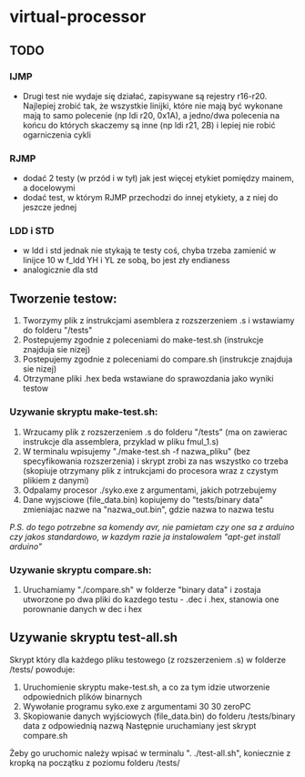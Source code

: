 # virtual-processor

## TODO
### IJMP
+ Drugi test nie wydaje się działać, zapisywane są rejestry r16-r20. Najlepiej zrobić tak, że wszystkie linijki, które nie mają być wykonane mają to samo polecenie (np ldi r20, 0x1A), a jedno/dwa polecenia na końcu do których skaczemy są inne (np ldi r21, 2B) i lepiej nie robić ogarniczenia cykli

### RJMP
+ dodać 2 testy (w przód i w tył) jak jest więcej etykiet pomiędzy mainem, a docelowymi
+ dodać test, w którym RJMP przechodzi do innej etykiety, a z niej do jeszcze jednej

### LDD i STD
+ w ldd i std jednak nie stykają te testy coś, chyba trzeba zamienić w linijce 10 w f_ldd YH i YL ze sobą, bo jest zły endianess
+ analogicznie dla std


## Tworzenie testow:
1. Tworzymy plik z instrukcjami asemblera z rozszerzeniem .s i wstawiamy do folderu "/tests"
2. Postepujemy zgodnie z poleceniami do make-test.sh (instrukcje znajduja sie nizej)
3. Postepujemy zgodnie z poleceniami do compare.sh (instrukcje znajduja sie nizej)
4. Otrzymane pliki .hex beda wstawiane do sprawozdania jako wyniki testow

### Uzywanie skryptu make-test.sh:
1. Wrzucamy plik z rozszerzeniem .s do folderu "/tests" (ma on zawierac instrukcje dla assemblera, przyklad w pliku fmul_1.s)
2. W terminalu wpisujemy "./make-test.sh -f nazwa_pliku" (bez specyfikowania rozszerzenia) i skrypt zrobi za nas wszystko co trzeba (skopiuje otrzymany plik z intrukcjami do procesora wraz z czystym plikiem z danymi)
3. Odpalamy procesor ./syko.exe z argumentami, jakich potrzebujemy
4. Dane wyjsciowe (file_data.bin) kopiujemy do "tests/binary data" zmieniajac nazwe na "nazwa_out.bin", gdzie nazwa to nazwa testu

_P.S. do tego potrzebne sa komendy avr, nie pamietam czy one sa z arduino czy jakos standardowo, w kazdym razie ja instalowalem "apt-get install arduino"_


### Uzywanie skryptu compare.sh:
1. Uruchamiamy "./compare.sh" w folderze "binary data" i zostaja utworzone po dwa pliki do kazdego testu - .dec i .hex, stanowia one porownanie danych w dec i hex

## Uzywanie skryptu test-all.sh
Skrypt który dla każdego pliku testowego (z rozszerzeniem .s) w folderze /tests/ powoduje:
1. Uruchomienie skryptu make-test.sh, a co za tym idzie utworzenie odpowiednich plików binarnych
2. Wywołanie programu syko.exe z argumentami 30 30 zeroPC
3. Skopiowanie danych wyjściowych (file_data.bin) do folderu /tests/binary data z odpowiednią nazwą
Następnie uruchamiany jest skrypt compare.sh

Żeby go uruchomic należy wpisać w terminalu ". ./test-all.sh", koniecznie z kropką na początku z poziomu folderu /tests/
